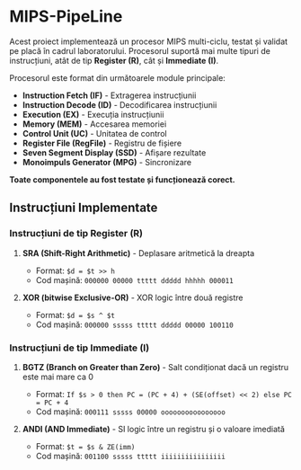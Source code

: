 # MIPS-PipeLine
Acest proiect implementează un procesor MIPS multi-ciclu, testat și validat pe placă în cadrul laboratorului. Procesorul suportă mai multe tipuri de instrucțiuni, atât de tip **Register (R)**, cât și **Immediate (I)**.

Procesorul este format din următoarele module principale:
- **Instruction Fetch (IF)** - Extragerea instrucțiunii
- **Instruction Decode (ID)** - Decodificarea instrucțiunii
- **Execution (EX)** - Execuția instrucțiunii
- **Memory (MEM)** - Accesarea memoriei
- **Control Unit (UC)** - Unitatea de control
- **Register File (RegFile)** - Registru de fișiere
- **Seven Segment Display (SSD)** - Afișare rezultate
- **Monoimpuls Generator (MPG)** - Sincronizare

**Toate componentele au fost testate și funcționează corect.**

## Instrucțiuni Implementate

### Instrucțiuni de tip Register (R)
1. **SRA (Shift-Right Arithmetic)** - Deplasare aritmetică la dreapta
   - Format: `$d = $t >> h`
   - Cod mașină: `000000 00000 ttttt ddddd hhhhh 000011`
   
2. **XOR (bitwise Exclusive-OR)** - XOR logic între două registre
   - Format: `$d = $s ^ $t`
   - Cod mașină: `000000 sssss ttttt ddddd 00000 100110`

### Instrucțiuni de tip Immediate (I)
1. **BGTZ (Branch on Greater than Zero)** - Salt condiționat dacă un registru este mai mare ca 0
   - Format: `If $s > 0 then PC = (PC + 4) + (SE(offset) << 2) else PC = PC + 4`
   - Cod mașină: `000111 sssss 00000 oooooooooooooooo`
   
2. **ANDI (AND Immediate)** - SI logic între un registru și o valoare imediată
   - Format: `$t = $s & ZE(imm)`
   - Cod mașină: `001100 sssss ttttt iiiiiiiiiiiiiiii`


